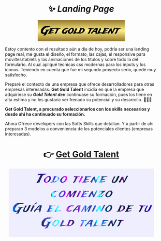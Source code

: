 <div align="center">
  
  # ✨ _Landing Page_

  ![logo landing page](./assets/ggt-logo.png)
  </div>
  
<div align="left">
Estoy contento con el resultado aún a día de hoy, podría ser una landing page real, me gusta el diseño, el formato, las cajas, el responsive para móviltes/tablets y las animaciones de los títulos y sobre todo la del formulario. Al cual apliqué técnicas css modernas para los inputs y los iconos. Teniendo en cuenta que fue mi segundo proyecto serio, quedé muy satisfecho.

Preparé el contexto de una empresa que ofrece desarrolladores para otras empresas interesadas.
**Get Gold Talent** incidía en que la empresa que adquiriese su **_Gold Talent dev_** continuase su formación, pues los tiene en alta estima y
no les gustaría ver frenado su potencial y su desarrollo. 🚀🚀🚀

**Get Gold Talent, a procurado seleccionarlos con los skills necesarios y desde ahí ha continuado su formación.**

Ahora Ofrece developers con las Softs Skills que detallan. Y a partir de ahí preparan 3 modelos a conveniencia de los potenciales clientes (empresas interesadas).
</div>

<div align="center">
  
  # 👉  [Get Gold Talent](https://conancos.dev/getgoldtalent/)

  ![frase inspiradora](./assets/ggt-path.png)
</div>
